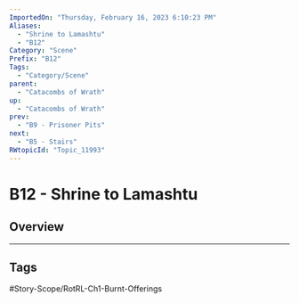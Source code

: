 ```yaml
---
ImportedOn: "Thursday, February 16, 2023 6:10:23 PM"
Aliases:
  - "Shrine to Lamashtu"
  - "B12"
Category: "Scene"
Prefix: "B12"
Tags:
  - "Category/Scene"
parent:
  - "Catacombs of Wrath"
up:
  - "Catacombs of Wrath"
prev:
  - "B9 - Prisoner Pits"
next:
  - "B5 - Stairs"
RWtopicId: "Topic_11993"
---
```

# B12 - Shrine to Lamashtu
## Overview

---
## Tags
#Story-Scope/RotRL-Ch1-Burnt-Offerings


